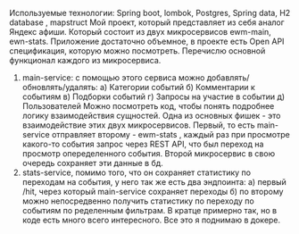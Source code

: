 Используемые технологии: Spring boot, lombok, Postgres, Spring data, H2 database , mapstruct
Мой проект, который представляет из себя аналог Яндекс афиши. Который состоит из двух микросервисов ewm-main, ewn-stats. 
Приложение достаточно объемное, в проекте есть Open API спецификация, которую можно посмотреть.
Перечислю основной функционал каждого из микросервиса.
1) main-service: с помощью этого сервиса можно добавлять/обновлять/удалять: 
а) Категории событий
б) Комментарии к событиям
в) Подборки событий
г) Запросы на участие в событии
д) Пользователей
Можно посмотреть код, чтобы понять подробнее логику взаимодействия сущностей. Одна из основных фишек - это взаимодействие этих двух микросервисов. Первый, то есть main-service отправляет второму - ewm-stats , каждый раз при просмотре какого-то события запрос через REST API, что был переход на просмотр опеределенного события. Второй микросервис в свою очередь сохраняет эти данные в бд.
2) stats-service, помимо того, что он сохраняет статистику по переходам на события, у него так же есть два эндпоинта:
   a) первый /hit, через который main-service сохраняет переходы
   б) по второму можно непосредвенно получить статистику по переходу по событиям по ределенным фильтрам.
В кратце примерно так, но в коде есть много всего интересного. Все это я поднимаю в докере.
